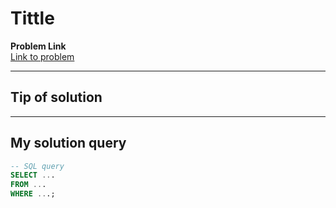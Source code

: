 # Tittle

**Problem Link**  
[Link to problem ](https://example.com/problem-link)

---

## Tip of solution

---

## My solution query
```sql
-- SQL query
SELECT ...
FROM ...
WHERE ...;
